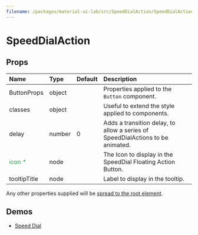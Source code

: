 ```yaml
---
filename: /packages/material-ui-lab/src/SpeedDialAction/SpeedDialAction.js
---
```


<!--- This documentation is automatically generated, do not try to edit it. -->

# SpeedDialAction



## Props

| Name | Type | Default | Description |
|:-----|:-----|:--------|:------------|
| ButtonProps | object |  | Properties applied to the `Button` component. |
| classes | object |  | Useful to extend the style applied to components. |
| delay | number | 0 | Adds a transition delay, to allow a series of SpeedDialActions to be animated. |
| <span style="color: #31a148">icon *</span> | node |  | The Icon to display in the SpeedDial Floating Action Button. |
| tooltipTitle | node |  | Label to display in the tooltip. |

Any other properties supplied will be [spread to the root element](/guides/api#spread).

## Demos

- [Speed Dial](/lab/speed-dial)

